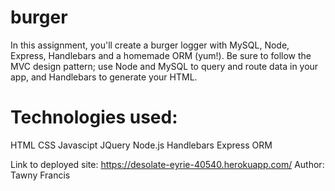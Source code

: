 # burger
In this assignment, you'll create a burger logger with MySQL, Node, Express, Handlebars and a homemade ORM (yum!). Be sure to follow the MVC design pattern; use Node and MySQL to query and route data in your app, and Handlebars to generate your HTML.


# Technologies used:
HTML
CSS
Javascipt
JQuery
Node.js
Handlebars 
Express
ORM

Link to deployed site: https://desolate-eyrie-40540.herokuapp.com/
Author: Tawny Francis